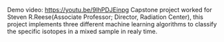 Demo video: https://youtu.be/9lhPDJEinpg
Capstone project worked for Steven R.Reese(Associate Professor; Director, Radiation Center), this project implements three different
machine learning algorithms to classify the specific isotopes in a mixed sample in realy time.
